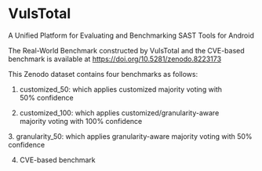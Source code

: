 # VulsTotal
A Unified Platform for Evaluating and Benchmarking SAST Tools for Android

The Real-World Benchmark constructed by VulsTotal and the CVE-based benchmark is available at https://doi.org/10.5281/zenodo.8223173

This Zenodo dataset contains four benchmarks as follows:

1. customized_50: which applies customized majority voting with 50% confidence

2. customized_100: which applies customized/granularity-aware majority voting with 100% confidence

3. granularity_50: which applies granularity-aware majority voting with 50% confidence

4. CVE-based benchmark
